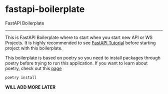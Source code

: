 # fastapi-boilerplate

FastAPI Boilerplate

----

This is FastAPI Boilerplate where to start when you start new
API or WS Projects. It is highly recommended to see
[FastAPI Tutorial](https://fastapi.tiangolo.com/tutorial/) before starting
project with this boilerplate.

This boilerplate is based on poetry so you need to install packages through poetry
before trying to run this application. If you want to learn about poetry, check
out this [page](https://python-poetry.org/docs/)

```sh
poetry install
```

**WILL ADD MORE LATER**
